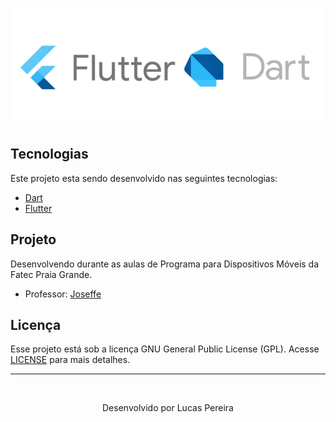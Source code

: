 ![Mobile-Flutter](https://github.com/pereira-lucas-santos96/Mobile_Flutter/blob/master/Image/flutter.png)

## Tecnologias

Este projeto esta sendo desenvolvido nas seguintes tecnologias:

- [Dart](https://dart.dev/)
- [Flutter](https://flutter.dev/?gclid=Cj0KCQjwnJaKBhDgARIsAHmvz6d9zEjyeZ24uYbXayRwVHDzwVPsnD2fTPi5CctjEd9MnSwW9jfa0GYaAkv9EALw_wcB&gclsrc=aw.ds)


## Projeto

Desenvolvendo durante as aulas de Programa para Dispositivos Móveis da Fatec Praia Grande.

- Professor: [Joseffe](https://github.com/Joseffe10)

## Licença

Esse projeto está sob a licença GNU General Public License (GPL). Acesse [LICENSE](https://github.com/pereira-lucas-santos96/Calculadora_IMC/blob/master/License.md) para mais detalhes.

------

​                                                    <center>  Desenvolvido por Lucas Pereira </center>
